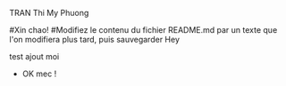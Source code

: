 TRAN Thi My Phuong

#Xin chao!
#Modifiez le contenu du fichier README.md par un texte que l'on modifiera plus tard, puis sauvegarder
Hey

test ajout moi
- OK mec !

